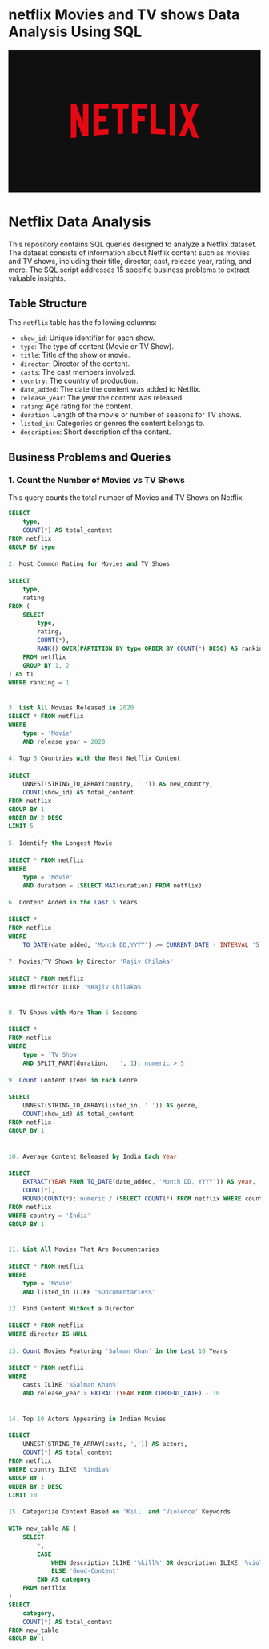# netflix Movies and TV shows Data Analysis Using SQL

![Netflix-logo](https://github.com/Desmos716/netflix_sql_project/blob/main/netflix%20logo.jpg)


# Netflix Data Analysis

This repository contains SQL queries designed to analyze a Netflix dataset. The dataset consists of information about Netflix content such as movies and TV shows, including their title, director, cast, release year, rating, and more. The SQL script addresses 15 specific business problems to extract valuable insights.

## Table Structure

The `netflix` table has the following columns:

- `show_id`: Unique identifier for each show.
- `type`: The type of content (Movie or TV Show).
- `title`: Title of the show or movie.
- `director`: Director of the content.
- `casts`: The cast members involved.
- `country`: The country of production.
- `date_added`: The date the content was added to Netflix.
- `release_year`: The year the content was released.
- `rating`: Age rating for the content.
- `duration`: Length of the movie or number of seasons for TV shows.
- `listed_in`: Categories or genres the content belongs to.
- `description`: Short description of the content.

## Business Problems and Queries

### 1. Count the Number of Movies vs TV Shows
This query counts the total number of Movies and TV Shows on Netflix.

```sql
SELECT 
    type,
    COUNT(*) AS total_content
FROM netflix
GROUP BY type

2. Most Common Rating for Movies and TV Shows

SELECT 
    type,
    rating
FROM (
    SELECT 
        type,
        rating,
        COUNT(*),
        RANK() OVER(PARTITION BY type ORDER BY COUNT(*) DESC) AS ranking
    FROM netflix
    GROUP BY 1, 2
) AS t1
WHERE ranking = 1


3. List All Movies Released in 2020
SELECT * FROM netflix
WHERE 
    type = 'Movie'
    AND release_year = 2020

4. Top 5 Countries with the Most Netflix Content

SELECT 
    UNNEST(STRING_TO_ARRAY(country, ',')) AS new_country,
    COUNT(show_id) AS total_content
FROM netflix
GROUP BY 1
ORDER BY 2 DESC
LIMIT 5

5. Identify the Longest Movie

SELECT * FROM netflix
WHERE 
    type = 'Movie'
    AND duration = (SELECT MAX(duration) FROM netflix)

6. Content Added in the Last 5 Years

SELECT *
FROM netflix
WHERE 
    TO_DATE(date_added, 'Month DD,YYYY') >= CURRENT_DATE - INTERVAL '5 years'

7. Movies/TV Shows by Director 'Rajiv Chilaka'

SELECT * FROM netflix
WHERE director ILIKE '%Rajiv Chilaka%'


8. TV Shows with More Than 5 Seasons

SELECT * 
FROM netflix
WHERE 
    type = 'TV Show'
    AND SPLIT_PART(duration, ' ', 1)::numeric > 5

9. Count Content Items in Each Genre

SELECT 
    UNNEST(STRING_TO_ARRAY(listed_in, ' ')) AS genre,
    COUNT(show_id) AS total_content
FROM netflix
GROUP BY 1


10. Average Content Released by India Each Year

SELECT 
    EXTRACT(YEAR FROM TO_DATE(date_added, 'Month DD, YYYY')) AS year,
    COUNT(*),
    ROUND(COUNT(*)::numeric / (SELECT COUNT(*) FROM netflix WHERE country = 'India')::numeric * 100, 2) AS total_content_per_year
FROM netflix
WHERE country = 'India'
GROUP BY 1


11. List All Movies That Are Documentaries

SELECT * FROM netflix
WHERE
    type = 'Movie'
    AND listed_in ILIKE '%Documentaries%'

12. Find Content Without a Director

SELECT * FROM netflix
WHERE director IS NULL

13. Count Movies Featuring 'Salman Khan' in the Last 10 Years

SELECT * FROM netflix
WHERE 
    casts ILIKE '%Salman Khan%'
    AND release_year > EXTRACT(YEAR FROM CURRENT_DATE) - 10


14. Top 10 Actors Appearing in Indian Movies

SELECT 
    UNNEST(STRING_TO_ARRAY(casts, ',')) AS actors,
    COUNT(*) AS total_content
FROM netflix
WHERE country ILIKE '%india%'
GROUP BY 1
ORDER BY 2 DESC
LIMIT 10

15. Categorize Content Based on 'Kill' and 'Violence' Keywords

WITH new_table AS (
    SELECT 
        *,
        CASE
            WHEN description ILIKE '%kill%' OR description ILIKE '%violence%' THEN 'Bad-Content'
            ELSE 'Good-Content'
        END AS category
    FROM netflix
)
SELECT
    category,
    COUNT(*) AS total_content
FROM new_table
GROUP BY 1
